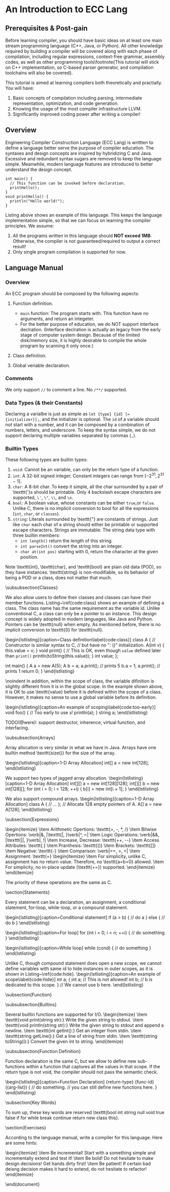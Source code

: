 # An Introduction to ECC Lang

## Prerequisites \& Post-gain

Before learning compiler, you should have basic ideas on at least
one main stream programming language (C++, Java, or Python).
All other knowledge required by building a compiler will
be covered along with each phase of compilation, including
regular expressions, context-free grammar, assembly codes,
as well as other programming tools\footnote{This tutorial
will stick on C++ implementation, so C-based parser generator,
and compilation toolchains will also be covered}.

This tutorial is aimed at learning compilers
both theoretically and practially. You will have:
1. Basic concepts of compilation including parsing, intermediate representation,
   optimization, and code generation.
2. Knowing the usage of the most compiler infrastructure LLVM.
3. Significantly improved coding power after writing a compiler!

## Overview

Engineering Compiler Construction Language (ECC Lang)
is writtten to define a language better serve the purpose of compiler education.
The syntaxes and design concepts are inspired by hybridizing C and Java.
Excessive and redundant syntax sugars are removed to keep
the language simple. Meanwhile, modern language features
are introduced to better understand the design concept.

````
int main() {
  // This function can be invoked before declaration.
  printHello();
}
void printHello() {
  println("Hello world!");
}
````

Listing above shows an example of this language.
This keeps the language implementation simple, so that we can focus on
learning the compiler principles.
We assume:

1. All the programs written in this language should **NOT exceed 1MB**.
   Otherwise, the compiler is not guaranteed/required to output a correct result!
2. Only single program compilation is supported for now.

## Language Manual

### Overview

An ECC program should be composed by the following aspects:

1. Function definition.

   - `main` function: The program starts with. This function have no arguments, and return an integeter.
   - For the better purpose of education, we do NOT support interface declration.
     (Interface declration is actually an legacy from the early stage of computer system design. Because of the
     limited disk/memory size, it is highly desirable to compile the whole program by scanning it only once.)

3. Class definition.
4. Global veriable declaration.

### Comments

We only support `//` to comment a line. No `/**/` supported.

### Data Types (\& their Constants)

Declaring a varialbe is just as simple as `let {type} {id} [= {initializer}];`,
and the initializer is optional. The `id` of a variable should not start with a
number, and it can be composed by a combination of numbers, letters, and underscore.
To keep the syntax simple, we do not support declaring multiple variables separated by
commas (`,`).

### Builtin Types
These following types are builtin types:
1. `void`: Cannot be an variable, can only be the return type of a function.
2. `int`: A 32-bit signed integer. Constant integers can range from $[-2^{31},2^{31}-1]$.
3. `char`: A 8-bit char. To keep it simple, all the char surrounded by a pair of
    \texttt{'}s should be printable.
    Only 4 backslash escape characters are supported, `\'`, `\"`,
    `\\`, and `\n`.
4. `bool`: A boolean value, whose constants can be either `true`,or `false`.
    Unlike C, there is no implicit conversion to bool for all the expressions (`int`, `char`, or `classes`).
5. `string`: Literals surrounded by \texttt{"} are constants of strings. Just like
    `char` each char of a string should either be printable or supported escape characters.
    Strings are immutable.
    The string data type with three builtin members:
      - `int length()` return the length of this string.
      - `int parseInt()` convert the string into an integer.
      - `char at(int pos)` starting with 0, return the character at the given position.

Note \texttt{int}, \texttt{char}, and \texttt{bool} are plain old data (POD), so they have instances.
\texttt{string} is non-modifiable, so its behavior of being a POD or a class,
does not matter that much.


\subsubsection{Classes}

We also allow users to define their classes and classes can have their member functions.
Listing~\ref{code:class} shows an example of defining a class.
The class name has the same requirement as the variable id.
Unlike conventional C, a class can only be a pointer to an instance.
This design concept is widely adopted in modern languages, like Java and Python.
Pointers can be \texttt{null} when empty. As mentioned before, there is no implicit conversion
to \texttt{0} for \texttt{null}.

\begin{lstlisting}[caption=Class definition\label{code:class}]
class A {
  // Constructor is similar syntax to C,
  // but have no ": ()" initialization.
  A(int v) {
    this.value = v;
  }
  void print() {
    // This is OK, even though `value` defined later than `print()`
    println(toString(this.value));
  }
  int value;
};

int main() {
  A a = new A(5);
  A b = a;
  a.print(); // prints 5
  b.a = 1;
  a.print(); // prints 1
  return 0;
}
\end{lstlisting}

\noindent In addition, within the scope of class,
the variable difinition is slightly different
from it is in the global scope. In the example shown above,
it is OK to use \texttt{value} before it is defined within
the scope of a class. However, it makes no sense to use a global
variable before its definition.

\begin{lstlisting}[caption=An example of scoping\label{code:too-early}]
void foo() {
  // Too early to use `a`!
  println(a);
}
string a;
\end{lstlisting}

TODO(@were): support destructor, inherence, virtual function, and interfacing.

\subsubsection{Arrays}

Array allocation is very similar in what we have in Java.
Arrays have one builtin method \texttt{size()} for the size of the array.

\begin{lstlisting}[caption=1-D Array Allocation]
int[] a = new int[128];
\end{lstlisting}

We support two types of jagged array allocation.
\begin{lstlisting}[caption=1-D Array Allocation]
int[][] a = new int[128][128];
int[][] b = new int[128][];
for (int i = 0; i < 128; ++i) {
  b[i] = new int[i + 1];
}
\end{lstlisting}

We also support compound arrays.
\begin{lstlisting}[caption=1-D Array Allocation]
class A {
  // ...
};
// Allocate 128 empty pointers of A.
A[] a = new A[128];
\end{lstlisting}

\subsection{Expressions}

\begin{itemize}
  \item Arithmetic Opertions: \texttt{+, -, *, /}
  \item Bitwise Opertions: \verb|&, |\texttt{|, }\verb|^, ~|
  \item Logic Operations: \verb|&&, |\texttt{||, }\verb|, !|
  \item Increase, Decrease: \texttt{++, --}
  \item Access Attributes: \texttt{.}
  \item Pranthesis: \texttt{()}
  \item Brackets: \texttt{[]}
  \item Negative: \texttt{-}
  \item Comparison: \verb|==, >, <|
  \item Assignment: \texttt{=}
    \begin{itemize}
      \item For simplicity, unlike C, assignment has no return value.
	Therefore, no \texttt{a=b=0} allowed.
      \item For simplicity, no in-place update (\texttt{+=}) supported.
    \end{itemize}
\end{itemize}

The priority of these operations are the same as C.

\section{Statements}

Every statement can be a declaration, an assignment,
a conditional statement, for-loop,
while-loop, or a compound statement.

\begin{lstlisting}[caption=Conditional statement]
if (a > b) {
  // do a
} else {
  // do b
}
\end{lstlisting}

\begin{lstlisting}[caption=For loop]
for (int i = 0; i < n; ++i) {
  // do something
}
\end{lstlisting}

\begin{lstlisting}[caption=While loop]
while (cond) {
  // do something
}
\end{lstlisting}


Unlike C, though compound statement does open a new scope,
we cannot define variables with same id to hide instances in outer scopes,
as it is shown in Listing~\ref{code:hide}.
\begin{lstlisting}[caption=An example of scope\label{code:hide}]
int a;
{
  int a; // This is not allowed!
  int b; // b is dedicated to this scope.
}
// We cannot use b here.
\end{lstlisting}

\subsection{Function}

\subsubsection{Builtins}

Several builtin functions are supported for I/O.
\begin{itemize}
  \item \texttt{void print(string str):} Write the given string to stdout.
  \item \texttt{void println(string str):} Write the given string to stdout and append a newline.
  \item \texttt{int getInt():} Get an integer from stdin.
  \item \texttt{string getLine():} Get a line of string from stdin.
  \item \texttt{string toString(i):} Convert the given int to string.
\end{itemize}

\subsubsection{Function Definition}

Function declaration is the same C, but we allow to define new sub-functions
within a function that captures all the values in that scope. If the return
type is not void, the compiler should not pass the semantic check.

\begin{lstlisting}[caption=Function Declaration]
{return-type} {func-id}({arg-list}) {
  // do something.
  // you can still define new functions here.
}
\end{lstlisting}

\subsection{Key Words}

To sum up, these key words are reserved \texttt{bool int string null void true false if for while break continue return new class this}.

\section{Exercises}

According to the language manual, write a compiler for this language. Here are some hints:

\begin{itemize}
  \item Be incremental! Start with a something simple and incrementally extend and test it!
  \item Be bold! Do not hesitate to make design decisions! Get hands dirty first!
  \item Be patient! If certain bad deisng decision makes it hard to extend, do not hesitate to refactor!
\end{itemize}

\end{document}
